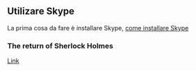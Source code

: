 ## Utilizare Skype

La prima cosa da fare è installare Skype, [come installare Skype](install.md)

### The return of Sherlock Holmes
[Link](https://standardebooks.org/ebooks/arthur-conan-doyle/the-return-of-sherlock-holmes)


